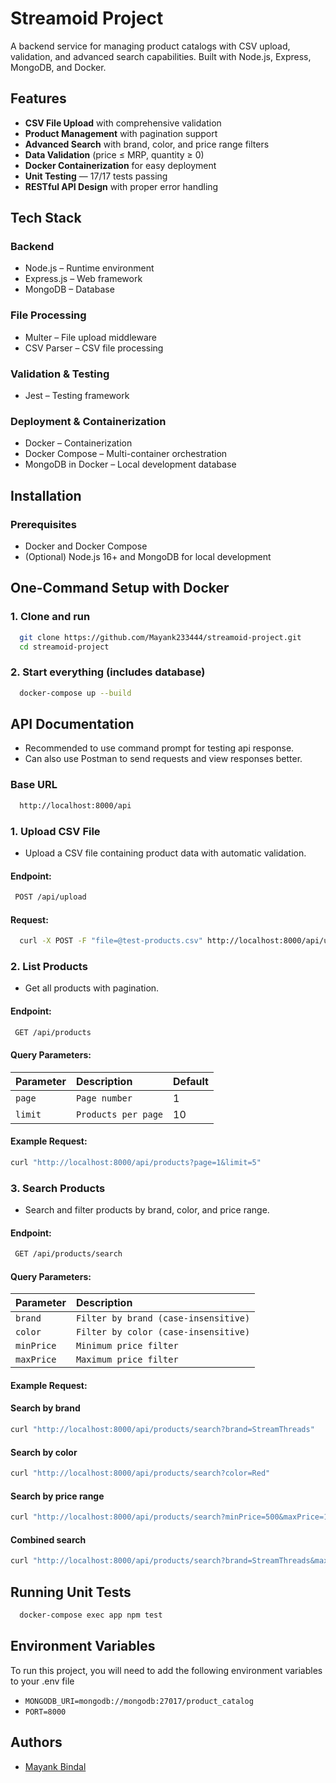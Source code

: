 
# Streamoid Project

A backend service for managing product catalogs with CSV upload, validation, and advanced search capabilities. Built with Node.js, Express, MongoDB, and Docker.


## Features

- **CSV File Upload** with comprehensive validation
- **Product Management** with pagination support
- **Advanced Search** with brand, color, and price range filters
- **Data Validation** (price ≤ MRP, quantity ≥ 0)
- **Docker Containerization** for easy deployment
- **Unit Testing** — 17/17 tests passing
- **RESTful API Design** with proper error handling



## Tech Stack

### Backend
- Node.js – Runtime environment
- Express.js – Web framework
- MongoDB – Database 

### File Processing
- Multer – File upload middleware
- CSV Parser – CSV file processing

### Validation & Testing
- Jest – Testing framework

### Deployment & Containerization
- Docker – Containerization
- Docker Compose – Multi-container orchestration
- MongoDB in Docker – Local development database

## Installation

### Prerequisites
- Docker and Docker Compose
- (Optional) Node.js 16+ and MongoDB for local development

## One-Command Setup with Docker
### 1. Clone and run
```bash
  git clone https://github.com/Mayank233444/streamoid-project.git
  cd streamoid-project
```
### 2. Start everything (includes database)
```bash
  docker-compose up --build
```


## API Documentation
- Recommended to use command prompt  for testing api response.
- Can also use Postman to send requests and view responses better.
### Base URL

```bash
  http://localhost:8000/api
```
### 1. Upload CSV File
- Upload a CSV file containing product data with automatic validation.
#### Endpoint:
```bash
 POST /api/upload
```
#### Request:
```bash
  curl -X POST -F "file=@test-products.csv" http://localhost:8000/api/upload

```
### 2. List Products
- Get all products with pagination.
#### Endpoint:
```bash
 GET /api/products
```
#### Query Parameters:

| Parameter | Description     | Default        |
| :-------- | :------- | :------------------------- |
| `page` | `Page number` | 1 |
| `limit` | `Products per page` | 10 |

#### Example Request:
```bash
curl "http://localhost:8000/api/products?page=1&limit=5"

```

### 3. Search Products
- Search and filter products by brand, color, and price range.
#### Endpoint:
```bash
 GET /api/products/search
```
#### Query Parameters:

| Parameter | Description  
| :-------- | :------- | 
| `brand` | `Filter by brand (case-insensitive)` 
| `color` | `Filter by color (case-insensitive)` 
| `minPrice` | `Minimum price filter` 
| `maxPrice` | `Maximum price filter` 

#### Example Request:
#### Search by brand
```bash
curl "http://localhost:8000/api/products/search?brand=StreamThreads"

```

#### Search by color
```bash
curl "http://localhost:8000/api/products/search?color=Red"

```
#### Search by price range
```bash
curl "http://localhost:8000/api/products/search?minPrice=500&maxPrice=1000"

```
#### Combined search
```bash
curl "http://localhost:8000/api/products/search?brand=StreamThreads&maxPrice=1000"

```



## Running Unit Tests


```bash
  docker-compose exec app npm test
```


## Environment Variables

To run this project, you will need to add the following environment variables to your .env file

- `MONGODB_URI=mongodb://mongodb:27017/product_catalog`
- `PORT=8000`


## Authors

- [Mayank Bindal](https://github.com/Mayank233444)


